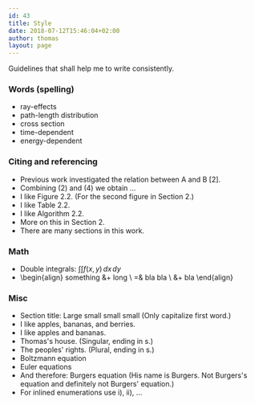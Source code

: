 ```yaml
---
id: 43
title: Style
date: 2018-07-12T15:46:04+02:00
author: thomas
layout: page
---
```


Guidelines that shall help me to write consistently.

### Words (spelling)
- ray-effects
- path-length distribution
- cross section
- time-dependent
- energy-dependent

### Citing and referencing
- Previous work investigated the relation between A and B [2].
- Combining (2) and (4) we obtain ...
- I like Figure 2.2. (For the second figure in Section 2.)
- I like Table 2.2.
- I like Algorithm 2.2.
- More on this in Section 2.
- There are many sections in this work.

### Math
- Double integrals: $\int \int f(x,y) \, dx \, dy$
- \begin{align} something &+ long  \\ =& bla bla \\  &+ bla \end{align}
### Misc
- Section title: Large small small small (Only capitalize first word.)
- I like apples, bananas, and berries.
- I like apples and bananas.
- Thomas's house. (Singular, ending in s.)
- The peoples' rights. (Plural, ending in s.)
- Boltzmann equation
- Euler equations
- And therefore: Burgers equation (His name is Burgers. Not Burgers's equation and definitely not Burgers' equation.)
- For inlined enumerations use i), ii), ...
